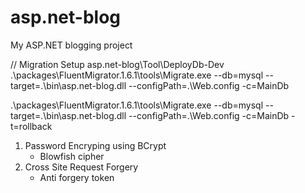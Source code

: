 # asp.net-blog
My ASP.NET blogging project

// Migration Setup
asp.net-blog\Tool\DeployDb-Dev
.\packages\FluentMigrator.1.6.1\tools\Migrate.exe --db=mysql --target=.\bin\asp.net-blog.dll --configPath=.\Web.config -c=MainDb

.\packages\FluentMigrator.1.6.1\tools\Migrate.exe --db=mysql --target=.\bin\asp.net-blog.dll --configPath=.\Web.config -c=MainDb -t=rollback

1. Password Encryping using BCrypt
    - Blowfish cipher
2. Cross Site Request Forgery
    - Anti forgery token